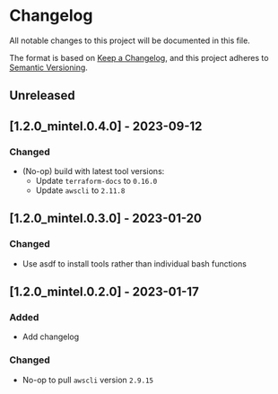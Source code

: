 # Changelog
All notable changes to this project will be documented in this file.

The format is based on [Keep a Changelog](https://keepachangelog.com/en/1.0.0/),
and this project adheres to [Semantic Versioning](https://semver.org/spec/v2.0.0.html).

## Unreleased

## [1.2.0_mintel.0.4.0] - 2023-09-12
### Changed
- (No-op) build with latest tool versions:
  - Update `terraform-docs` to `0.16.0`
  - Update `awscli` to `2.11.8`

## [1.2.0_mintel.0.3.0] - 2023-01-20
### Changed
- Use asdf to install tools rather than individual bash functions

## [1.2.0_mintel.0.2.0] - 2023-01-17
### Added
- Add changelog

### Changed
- No-op to pull `awscli` version `2.9.15`
